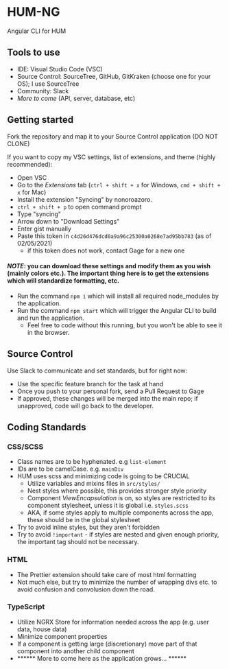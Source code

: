 # HUM-NG
Angular CLI for HUM

## Tools to use
- IDE: Visual Studio Code (VSC)
- Source Control: SourceTree, GitHub, GitKraken (choose one for your OS); I use SourceTree
- Community: Slack
- _More to come_ (API, server, database, etc)

## Getting started
Fork the repository and map it to your Source Control application (DO NOT CLONE)

If you want to copy my VSC settings, list of extensions, and theme (highly recommended):
- Open VSC
- Go to the *Extensions* tab (```ctrl + shift + x``` for Windows, ```cmd + shift + x``` for Mac)
- Install the extension "Syncing" by nonoroazoro.
- ```ctrl + shift + p``` to open command prompt
- Type "syncing"
- Arrow down to "Download Settings"
- Enter gist manually
- Paste this token in ```c4d26d476dcd0a9a96c25300a0268e7ad95bb783``` (as of 02/05/2021)
  - if this token does not work, contact Gage for a new one
#### _NOTE_: you can download these settings and modify them as you wish (mainly colors etc.). The important thing here is to get the extensions which will standardize formatting, etc.
- Run the command ```npm i``` which will install all required node_modules by the application.
- Run the command ```npm start``` which will trigger the Angular CLI to build and run the application.
  - Feel free to code without this running, but you won't be able to see it in the browser.

## Source Control
Use Slack to communicate and set standards, but for right now:
- Use the specific feature branch for the task at hand
- Once you push to your personal fork, send a Pull Request to Gage
- If approved, these changes will be merged into the main repo; if unapproved, code will go back to the developer.

## Coding Standards
### CSS/SCSS
- Class names are to be hyphenated. e.g ```list-element```
- IDs are to be camelCase. e.g. ```mainDiv```
- HUM uses scss and minimizing code is going to be CRUCIAL
  - Utilize variables and mixins files in ```src/styles/```
  - Nest styles where possible, this provides stronger style priority
  - Component _ViewEncapsulation_ is on, so styles are restricted to its component stylesheet, unless it is global i.e. ```styles.scss```
  - AKA, if some styles apply to multiple components across the app, these should be in the global stylesheet
- Try to avoid inline styles, but they aren't forbidden
- Try to avoid ```!important``` - if styles are nested and given enough priority, the important tag should not be necessary.

### HTML
- The Prettier extension should take care of most html formatting
- Not much else, but try to minimize the number of wrapping divs etc. to avoid confusion and convolusion down the road.

### TypeScript
- Utilize NGRX Store for information needed across the app (e.g. user data, house data)
- Minimize component properties
- If a component is getting large (discretionary) move part of that component into another child component
- ****** More to come here as the application grows... ******
